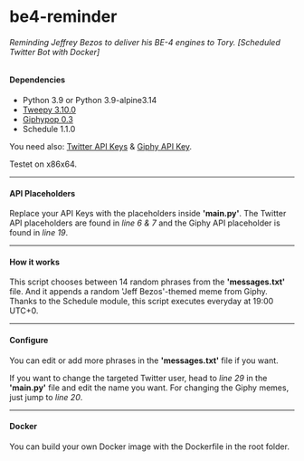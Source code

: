 # be4-reminder
###### Reminding Jeffrey Bezos to deliver his BE-4 engines to Tory. [Scheduled Twitter Bot with Docker]

#### Dependencies
* Python 3.9 or Python 3.9-alpine3.14
* [Tweepy 3.10.0](https://github.com/tweepy/tweepy)
* [Giphypop 0.3](https://github.com/shaunduncan/giphypop)
* Schedule 1.1.0

You need also: [Twitter API Keys] & [Giphy API Key].

Testet on x86x64.

[Twitter API Keys]: https://developer.twitter.com/
[Giphy API Key]: https://developers.giphy.com/
___

#### API Placeholders
Replace your API Keys with the placeholders inside **'main.py'**. The Twitter API placeholders are found in *line 6 & 7* and the Giphy API placeholder is found in *line 19*.
___

#### How it works
This script chooses between 14 random phrases from the **'messages.txt'** file. And it appends a random 'Jeff Bezos'-themed meme from Giphy.
Thanks to the Schedule module, this script executes everyday at 19:00 UTC+0.
___

#### Configure
You can edit or add more phrases in the **'messages.txt'** file if you want.

If you want to change the targeted Twitter user, head to *line 29* in the **'main.py'** file and edit the name you want.
For changing the Giphy memes, just jump to *line 20*. 

[Schedule documentation]: https://schedule.readthedocs.io/en/stable/
___

#### Docker
You can build your own Docker image with the Dockerfile in the root folder.
